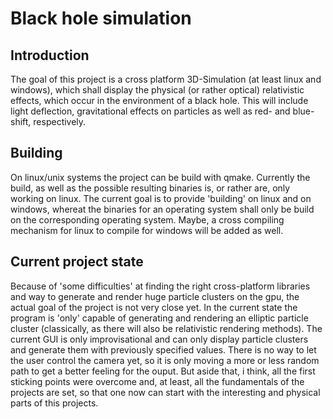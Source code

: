 # Black hole simulation

## Introduction
The goal of this project is a cross platform 3D-Simulation (at least linux and windows), which shall display the physical (or rather optical) relativistic effects, which occur in the environment of a black hole. This will include light deflection, gravitational effects on particles as well as red- and blue-shift, respectively.

## Building
On linux/unix systems the project can be build with qmake. Currently the build, as well as the possible resulting binaries is, or rather are, only working on linux. The current goal is to provide 'building' on linux and on windows, whereat the binaries for an operating system shall only be build on the corresponding operating system. Maybe, a cross compiling mechanism for linux to compile for windows will be added as well.

## Current project state
Because of 'some difficulties' at finding the right cross-platform libraries and way to generate and render huge particle clusters on the gpu, the actual goal of the project is not very close yet. In the current state the program is 'only' capable of generating and rendering an elliptic particle cluster (classically, as there will also be relativistic rendering methods).
The current GUI is only improvisational and can only display particle clusters and generate them with previously specified values. There is no way to let the user control the camera yet, so it is only moving a more or less random path to get a better feeling for the ouput.
But aside that, i think, all the first sticking points were overcome and, at least, all the fundamentals of the projects are set, so that one now can start with the interesting and physical parts of this projects.